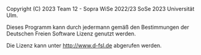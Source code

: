 Copyright (C) 2023 Team 12 - Sopra WiSe 2022/23 SoSe 2023 Universität Ulm.

Dieses Programm kann durch jedermann gemäß den
Bestimmungen der Deutschen Freien Software Lizenz
genutzt werden.

Die Lizenz kann unter <http://www.d-fsl.de>
abgerufen werden.
